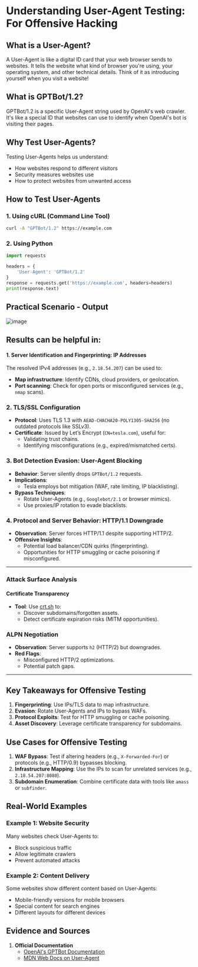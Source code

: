 # Understanding User-Agent Testing: For Offensive Hacking

## What is a User-Agent?

A User-Agent is like a digital ID card that your web browser sends to websites. It tells the website what kind of browser you're using, your operating system, and other technical details. Think of it as introducing yourself when you visit a website!

## What is GPTBot/1.2?

GPTBot/1.2 is a specific User-Agent string used by OpenAI's web crawler. It's like a special ID that websites can use to identify when OpenAI's bot is visiting their pages.

## Why Test User-Agents?

Testing User-Agents helps us understand:
- How websites respond to different visitors
- Security measures websites use
- How to protect websites from unwanted access

## How to Test User-Agents 

### 1. Using cURL (Command Line Tool)
```bash
curl -A "GPTBot/1.2" https://example.com
```

### 2. Using Python
```python
import requests

headers = {
    'User-Agent': 'GPTBot/1.2'
}
response = requests.get('https://example.com', headers=headers)
print(response.text)
```

## Practical Scenario - Output

![image](https://github.com/user-attachments/assets/212552d2-4723-47fd-9d6b-0586bc69812b)


## Results can be helpful in:  

#### 1. Server Identification and Fingerprinting: IP Addresses
The resolved IPv4 addresses (e.g., `2.18.54.207`) can be used to:
- **Map infrastructure**: Identify CDNs, cloud providers, or geolocation.
- **Port scanning**: Check for open ports or misconfigured services (e.g., `nmap` scans).

### 2. TLS/SSL Configuration
- **Protocol**: Uses TLS 1.3 with `AEAD-CHACHA20-POLY1305-SHA256` (no outdated protocols like SSLv3).
- **Certificate**: Issued by Let’s Encrypt (`CN=tesla.com`), useful for:
  - Validating trust chains.
  - Identifying misconfigurations (e.g., expired/mismatched certs).

### 3. Bot Detection Evasion: User-Agent Blocking
- **Behavior**: Server silently drops `GPTBot/1.2` requests.
- **Implications**:
  - Tesla employs bot mitigation (WAF, rate limiting, IP blacklisting).
- **Bypass Techniques**:
  - Rotate User-Agents (e.g., `Googlebot/2.1` or browser mimics).
  - Use proxies/IP rotation to evade blacklists.

### 4. Protocol and Server Behavior: HTTP/1.1 Downgrade
- **Observation**: Server forces HTTP/1.1 despite supporting HTTP/2.
- **Offensive Insights**:
  - Potential load balancer/CDN quirks (fingerprinting).
  - Opportunities for HTTP smuggling or cache poisoning if misconfigured.


---

### Attack Surface Analysis

#### Certificate Transparency
- **Tool**: Use [crt.sh](https://crt.sh) to:
  - Discover subdomains/forgotten assets.
  - Detect certificate expiration risks (MITM opportunities).

### ALPN Negotiation
- **Observation**: Server supports `h2` (HTTP/2) but downgrades.
- **Red Flags**:
  - Misconfigured HTTP/2 optimizations.
  - Potential patch gaps.

---

## Key Takeaways for Offensive Testing
1. **Fingerprinting**: Use IPs/TLS data to map infrastructure.
2. **Evasion**: Rotate User-Agents and IPs to bypass WAFs.
3. **Protocol Exploits**: Test for HTTP smuggling or cache poisoning.
4. **Asset Discovery**: Leverage certificate transparency for subdomains.



## Use Cases for Offensive Testing
1. **WAF Bypass**: Test if altering headers (e.g., `X-Forwarded-For`) or protocols (e.g., HTTP/0.9) bypasses blocking.
2. **Infrastructure Mapping**: Use the IPs to scan for unrelated services (e.g., `2.18.54.207:8080`).
3. **Subdomain Enumeration**: Combine certificate data with tools like `amass` or `subfinder`.


## Real-World Examples

### Example 1: Website Security
Many websites check User-Agents to:
- Block suspicious traffic
- Allow legitimate crawlers
- Prevent automated attacks

### Example 2: Content Delivery
Some websites show different content based on User-Agents:
- Mobile-friendly versions for mobile browsers
- Special content for search engines
- Different layouts for different devices

## Evidence and Sources

1. **Official Documentation**
   - [OpenAI's GPTBot Documentation](https://platform.openai.com/docs/gptbot)
   - [MDN Web Docs on User-Agent](https://developer.mozilla.org/en-US/docs/Web/HTTP/Headers/User-Agent)



